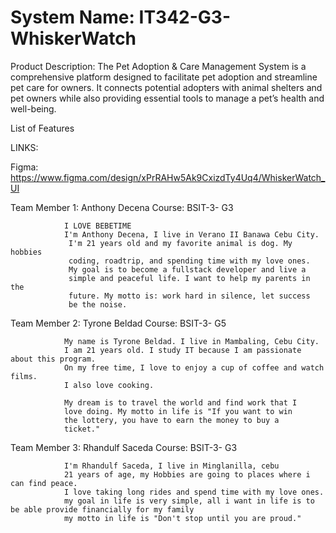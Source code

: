# System Name:  IT342-G3-WhiskerWatch

Product Description: The Pet Adoption & Care Management System is a comprehensive platform designed to facilitate pet adoption and streamline pet care for owners. It connects potential adopters with animal shelters and pet owners while also providing essential tools to manage a pet’s health and well-being.

List of Features

LINKS:

Figma: https://www.figma.com/design/xPrRAHw5Ak9CxizdTy4Uq4/WhiskerWatch_UI




 Team Member 1: Anthony Decena
 Course:        BSIT-3- G3
       
                I LOVE BEBETIME
                I'm Anthony Decena, I live in Verano II Banawa Cebu City. 
                 I'm 21 years old and my favorite animal is dog. My hobbies 
                 coding, roadtrip, and spending time with my love ones. 
                 My goal is to become a fullstack developer and live a
                 simple and peaceful life. I want to help my parents in the 
                 future. My motto is: work hard in silence, let success 
                 be the noise.
                 
  Team Member 2: Tyrone Beldad
  Course:        BSIT-3- G5
       
                My name is Tyrone Beldad. I live in Mambaling, Cebu City.
                I am 21 years old. I study IT because I am passionate about this program.
                On my free time, I love to enjoy a cup of coffee and watch films.
                I also love cooking.

                My dream is to travel the world and find work that I 
                love doing. My motto in life is "If you want to win
                the lottery, you have to earn the money to buy a 
                ticket."
                
  Team Member 3: Rhandulf Saceda
  Course:        BSIT-3- G3
                            
                I'm Rhandulf Saceda, I live in Minglanilla, cebu 
                21 years of age, my Hobbies are going to places where i can find peace.
                I love taking long rides and spend time with my love ones.
                my goal in life is very simple, all i want in life is to be able provide financially for my family
                my motto in life is "Don't stop until you are proud."
